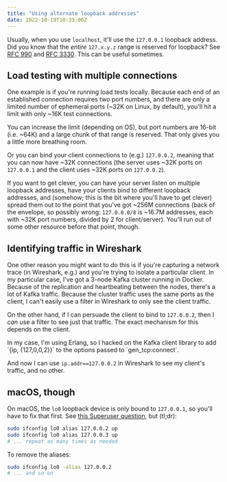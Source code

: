 ```yaml
---
title: "Using alternate loopback addresses"
date: 2022-10-19T10:33:00Z
---
```


Usually, when you use `localhost`, it'll use the `127.0.0.1` loopback address. Did you know that the _entire_
`127.x.y.z` range is reserved for loopback? See [RFC 990][rfc990] and [RFC 3330][rfc3330]. This can be useful sometimes.

[rfc990]: https://www.ietf.org/rfc/rfc990.html#page-6
[rfc3330]: https://www.ietf.org/rfc/rfc3330.html#section-2

## Load testing with multiple connections

One example is if you're running load tests locally. Because each end of an established connection requires two port
numbers, and there are only a limited number of ephemeral ports (~32K on Linux, by default), you'll hit a limit with
only ~16K test connections.

You can increase the limit (depending on OS), but port numbers are 16-bit (i.e. ~64K) and a large chunk of that range is
reserved. That only gives you a little more breathing room.

Or you can bind your client connections to (e.g.) `127.0.0.2`, meaning that you can now have ~32K connections (the
server uses ~32K ports on `127.0.0.1` and the client uses ~32K ports on `127.0.0.2`).

If you want to get clever, you can have your server listen on multiple loopback addresses, have your clients bind to
different loopback addresses, and (somehow; this is the bit where you'll have to get clever) spread them out to the
point that you've got ~256M connections (back of the envelope, so possibly wrong: `127.0.0.0/8` is ~16.7M addresses,
each with ~32K port numbers, divided by 2 for client/server). You'll run out of some other resource before that point,
though.

## Identifying traffic in Wireshark

One other reason you might want to do this is if you're capturing a network trace (in Wireshark, e.g.) and you're trying
to isolate a particular client. In my particular case, I've got a 3-node Kafka cluster running in Docker. Because of the
replication and heartbeating between the nodes, there's a lot of Kafka traffic. Because the cluster traffic uses the
same ports as the client, I can't easily use a filter in Wireshark to only see the client traffic.

On the other hand, if I can persuade the client to bind to `127.0.0.2`, then I _can_ use a filter to see just that
traffic. The exact mechanism for this depends on the client.

<div class="callout callout-secondary" markdown="span">
In my case, I'm using Erlang, so I hacked on the Kafka client library to add `{ip, {127,0,0,2}}` to the options passed
to `gen_tcp:connect`.
</div>

And now I can use `ip.addr==127.0.0.2` in Wireshark to see my client's traffic, and no other.

## macOS, though

On macOS, the `lo0` loopback device is only bound to `127.0.0.1`, so you'll have to fix that first. See [this Superuser
question](https://superuser.com/questions/458875/how-do-you-get-loopback-addresses-other-than-127-0-0-1-to-work-on-os-x),
but (tl;dr):

```sh
sudo ifconfig lo0 alias 127.0.0.2 up
sudo ifconfig lo0 alias 127.0.0.3 up
# ... repeat as many times as needed
```

To remove the aliases:

```sh
sudo ifconfig lo0 -alias 127.0.0.2
# ... and so on
```
